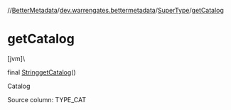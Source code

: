//[BetterMetadata](../../../index.md)/[dev.warrengates.bettermetadata](../index.md)/[SuperType](index.md)/[getCatalog](get-catalog.md)

# getCatalog

[jvm]\

final [String](https://docs.oracle.com/javase/8/docs/api/java/lang/String.html)[getCatalog](get-catalog.md)()

Catalog

Source column: TYPE_CAT
